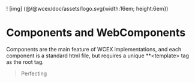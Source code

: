 <!--DESC: {icon:{name:"explore"},id:6} -->

! [img] (@/@wcex/doc/assets/logo.svg{width:16em; height:6em})

# Components and WebComponents

Components are the main feature of WCEX implementations, and each component is a standard html file, but requires a unique **\<template\> tag as the root tag.

> Perfecting
